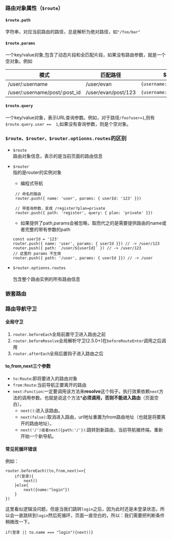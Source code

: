 ### 路由对象属性（`$route`）
#### `$route.path`

字符串，对应当前路由的路径，总是解析为绝对路径，如`"/foo/bar"`

#### `$route.params`

一个key/value对象,包含了动态片段和全匹配片段，如果没有路由参数，就是一个空对象。例如

| 模式                          | 匹配路径            | $route.params                     |
| ----------------------------- | ------------------- | --------------------------------- |
| /user/:username               | /user/evan          | `{username:'evan'}`               |
| /user/:username/post/:post_id | /user/evan/post/123 | `{username:'evan',post_id:'123'}` |



#### `$route.query`

一个key/value对象，表示URL查询参数。例如，对于路径`/foo?user=1`,则有`$route.query.user ==  1`,如果没有查询参数，则是个空对象。


### `$route、$router、$router.optionns.routes`的区别
- `$route`<br>
路由对象信息，表示的是当前页面的路由信息

- `$router`<br>
指的是router的实例对象
    - 编程式导航
   ```
    // 命名的路由
    router.push({ name: 'user', params: { userId: '123' }})

    // 带查询参数，变成 /register?plan=private
    router.push({ path: 'register', query: { plan: 'private' }})
    ```
    
    - 如果提供了path,params会被忽略，取而代之的是需要提供路由的name或者完整的带有参数的path
    ```
    const userId = '123'
    router.push({ name: 'user', params: { userId }}) // -> /user/123
    router.push({ path: `/user/${userId}` }) // -> /user/123
    // 这里的 params 不生效
    router.push({ path: '/user', params: { userId }}) // -> /user
    ```
- `$router.optionns.routes` <br>    
   包含整个路由实例的所有路由信息
### 嵌套路由


### 路由导航守卫
#### 全局守卫
1. `router.beforeEach`全局前置守卫进入路由之前
2. `router.beforeResolve`全局解析守卫(2.5.0+)在`beforeRouteEnter`调用之后调用
3. `router.afterEach`全局后置钩子进入路由之后

#### to,from,next三个参数
- `to:Route`:即将要进入的路由对象
- `from:Route`:当前导航正要离开的路由
- `next:Function`:一定要调用该方法来**resolve**这个钩子。执行效果依赖`next`方法的调用参数。也就是说这个方法***必须调用，否则不能进入路由**（页面空白）。
    - `next()`:进入该路由。
    - `next(false)`:取消进入路由，url地址重置为from路由地址（也就是将要离开的路由地址）。
    - `next('/')或者next({path:'/'})`:跳转到新路由，当前导航被终端，重新开始一个新导航。
    

#### 常见死循环错误
例如：
```
router.beforeEach((to,from,next)=>{
    if(登录){
        next()
    }else{
        next({name:"login"})
    }
})
```

这里看似逻辑没问题，但是当我们跳转`login`之后，因为此时还是未登录状态，所以会一直跳转到`login`然后死循环，页面一直空白的，所以：我们需要把判断条件稍微改一下。
```
if(登录 || to.name === "login"){next()}
```
